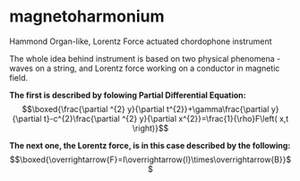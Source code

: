 # magnetoharmonium
Hammond Organ-like, Lorentz Force actuated chordophone instrument

The whole idea behind instrument is based on two physical phenomena - waves on a string, and Lorentz force working on a conductor in magnetic field.

**The first is described by folowing Partial Differential Equation:**
$$\boxed{\frac{\partial ^{2} y}{\partial t^{2}}+\gamma\frac{\partial y}{\partial t}-c^{2}\frac{\partial ^{2} y}{\partial x^{2}}=\frac{1}{\rho}F\left( x,t \right)}$$

**The next one, the Lorentz force, is in this case described by the following:**
$$\boxed{\overrightarrow{F}=I\overrightarrow{l}\times\overrightarrow{B}}$$
